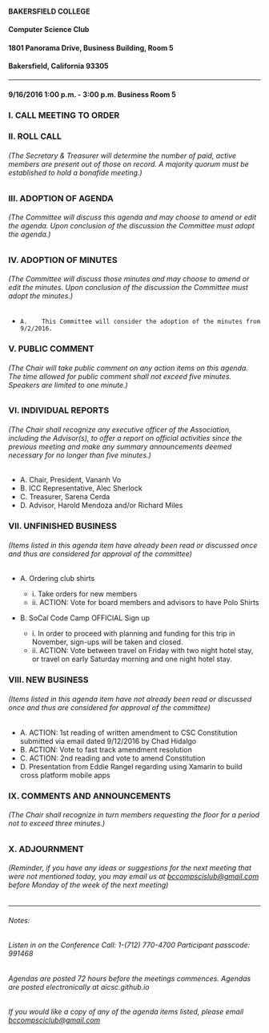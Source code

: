 #### BAKERSFIELD COLLEGE

#### Computer Science Club

#### 1801 Panorama Drive, Business Building, Room 5

#### Bakersfield, California 93305
___
#### 9/16/2016	1:00 p.m. - 3:00 p.m.	Business Room 5

### I.	CALL MEETING TO ORDER

### II.	ROLL CALL 

###### _(The Secretary & Treasurer will determine the number of paid, active members are present out of those on record. A majority quorum must be established to hold a bonafide meeting.)_

### III.	ADOPTION OF AGENDA

###### _(The Committee will discuss this agenda and may choose to amend or edit the agenda. Upon conclusion of the discussion the Committee must adopt the agenda.)_ 

### IV.	ADOPTION OF MINUTES

###### _(The Committee will discuss those minutes and may choose to amend or edit the minutes. Upon conclusion of the discussion the Committee must adopt the minutes.)_

*     A.	This Committee will consider the adoption of the minutes from 9/2/2016.

### V.	PUBLIC COMMENT 

###### _(The Chair will take public comment on any action items on this agenda. The time allowed for public comment shall not exceed five minutes. Speakers are limited to one minute.)_

### VI.	INDIVIDUAL REPORTS 

###### _(The Chair shall recognize any executive officer of the Association, including the Advisor(s), to offer a report on official activities since the previous meeting and make any summary announcements deemed necessary for no longer than five minutes.)_

* A.	Chair, President, Vananh Vo
* B.	ICC Representative, Alec Sherlock
* C.	Treasurer, Sarena Cerda
* D.	Advisor, Harold Mendoza and/or Richard Miles

### VII.	UNFINISHED BUSINESS

###### _(Items listed in this agenda item have already been read or discussed once and thus are considered for approval of the committee)_

* A.	Ordering club shirts
    - i.	Take orders for new members
    - ii.	ACTION: Vote for board members and advisors to have Polo Shirts
    
* B.	SoCal Code Camp OFFICIAL Sign up
    - i.	In order to proceed with planning and funding for this trip in November, sign-ups will be taken and closed.
    - ii.	ACTION: Vote between travel on Friday with two night hotel stay, or travel on early Saturday morning and one night hotel stay.
    
### VIII.	NEW BUSINESS 

###### _(Items listed in this agenda item have not already been read or discussed once and thus are considered for approval of the committee)_ 

* A.	ACTION: 1st reading of written amendment to CSC Constitution submitted via email dated 9/12/2016 by Chad Hidalgo
* B.	ACTION: Vote to fast track amendment resolution
* C.	ACTION: 2nd reading and vote to amend Constitution 
* D.	Presentation from Eddie Rangel regarding using Xamarin to build cross platform mobile apps  

### IX.	COMMENTS AND ANNOUNCEMENTS

###### _(The Chair shall recognize in turn members requesting the floor for a period not to exceed three minutes.)_

### X. ADJOURNMENT

###### _(Reminder, if you have any ideas or suggestions for the next meeting that were not mentioned today, you may email us at bccompscislub@gmail.com before Monday of the week of the next meeting)_
___
###### Notes:

###### Listen in on the Conference Call: 1-(712) 770-4700   Participant passcode: 991468

###### Agendas are posted 72 hours before the meetings commences. Agendas are posted electronically at aicsc.github.io

###### If you would like a copy of any of the agenda items listed, please email bccompsciclub@gmail.com
